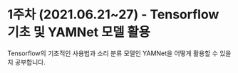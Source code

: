 # 1주차 (2021.06.21~27) - Tensorflow 기초 및 YAMNet 모델 활용

Tensorflow의 기초적인 사용법과 소리 분류 모델인 YAMNet을 어떻게 활용할 수 있을지 공부합니다.